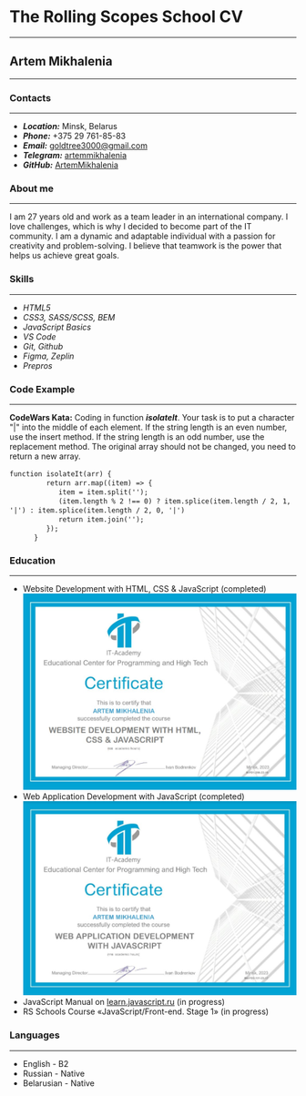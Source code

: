 # The Rolling Scopes School CV
---
## Artem Mikhalenia
---
### Contacts
---
* ***Location:*** Minsk, Belarus
* ***Phone:*** +375 29 761-85-83
* ***Email:*** goldtree3000@gmail.com
* ***Telegram:*** [artemmikhalenia](https://t.me/artemmikhalenia)
* ***GitHub:*** [ArtemMikhalenia](https://github.com/ArtemMikhalenia)

### About me
---
I am 27 years old and work as a team leader in an international company. I love challenges, which is why I decided to become part of the IT community. I am a dynamic and adaptable individual with a passion for creativity and problem-solving. I believe that teamwork is the power that helps us achieve great goals.

### Skills
---
* *HTML5*
* *CSS3, SASS/SCSS, BEM*
* *JavaScript Basics*
* *VS Code*
* *Git, Github*
* *Figma, Zeplin*
* *Prepros*

### Code Example
---
**CodeWars Kata:** Coding in function ***isolateIt***. Your task is to put a character "|" into the middle of each element. If the string length is an even number, use the insert method. If the string length is an odd number, use the replacement method. The original array should not be changed, you need to return a new array.

```
function isolateIt(arr) {
         return arr.map((item) => {
            item = item.split('');
            (item.length % 2 !== 0) ? item.splice(item.length / 2, 1, '|') : item.splice(item.length / 2, 0, '|')
            return item.join('');
         });
      }
```

### Education
---
* Website Development with HTML, CSS & JavaScript (completed)
![Website Development with HTML, CSS & JavaScript](./images/Fd1.jpg)
* Web Application Development with JavaScript (completed)
![Web Application Development with JavaScript](./images/Fd2.jpg)
* JavaScript Manual on [learn.javascript.ru](https://learn.javascript.ru/) (in progress)
* RS Schools Course «JavaScript/Front-end. Stage 1» (in progress)

### Languages
---
* English - B2
* Russian - Native
* Belarusian - Native